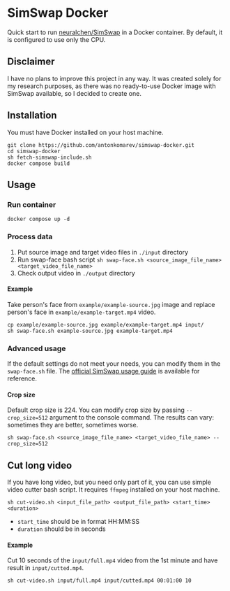 # SimSwap Docker

Quick start to run [neuralchen/SimSwap](https://github.com/neuralchen/SimSwap) in a Docker container. By default, it is configured to use only the CPU.

## Disclaimer

I have no plans to improve this project in any way. It was created solely for my research purposes, as there was no ready-to-use Docker image with SimSwap available, so I decided to create one.

## Installation

You must have Docker installed on your host machine.

```shell
git clone https://github.com/antonkomarev/simswap-docker.git
cd simswap-docker
sh fetch-simswap-include.sh
docker compose build
```

## Usage

### Run container

```shell
docker compose up -d
```

### Process data

1. Put source image and target video files in `./input` directory
2. Run swap-face bash script `sh swap-face.sh <source_image_file_name> <target_video_file_name>`
3. Check output video in `./output` directory

#### Example

Take person's face from `example/example-source.jpg` image and replace person's face in `example/example-target.mp4` video.

```shell
cp example/example-source.jpg example/example-target.mp4 input/
sh swap-face.sh example-source.jpg example-target.mp4
```

### Advanced usage

If the default settings do not meet your needs, you can modify them in the `swap-face.sh` file.
The [official SimSwap usage guide](https://github.com/neuralchen/SimSwap/blob/main/docs/guidance/usage.md) is available for reference.

#### Crop size

Default crop size is 224. You can modify crop size by passing `--crop_size=512` argument to the console command.
The results can vary: sometimes they are better, sometimes worse.

```shell
sh swap-face.sh <source_image_file_name> <target_video_file_name> --crop_size=512
```

## Cut long video

If you have long video, but you need only part of it, you can use simple video cutter bash script.
It requires `ffmpeg` installed on your host machine.

```shell
sh cut-video.sh <input_file_path> <output_file_path> <start_time> <duration>
```

- `start_time` should be in format HH:MM:SS
- `duration` should be in seconds

#### Example

Cut 10 seconds of the `input/full.mp4` video from the 1st minute and have result in `input/cutted.mp4`.

```shell
sh cut-video.sh input/full.mp4 input/cutted.mp4 00:01:00 10
```
